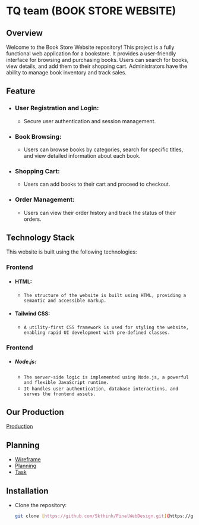 # TQ team (BOOK STORE WEBSITE)

## Overview 

Welcome to the Book Store Website repository! This project is a fully functional web application for a bookstore. It provides a user-friendly interface for browsing and purchasing books. Users can search for books, view details, and add them to their shopping cart. Administrators have the ability to manage book inventory and track sales.
## Feature

- ### User Registration and Login:
  - Secure user authentication and session management.
- ### Book Browsing:
  - Users can browse books by categories, search for specific titles, and view detailed information about each book.
- ### Shopping Cart:
  - Users can add books to their cart and proceed to checkout.
- ### Order Management:
  - Users can view their order history and track the status of their orders.

## Technology Stack
This website is built using the following technologies:
### Frontend
-  #### HTML:
   - `The structure of the website is built using HTML, providing a semantic and accessible markup.`
-  #### Tailwind CSS:
   -  `A utility-first CSS framework is used for styling the website, enabling rapid UI development with pre-defined classes.`
### Frontend
-  ##### Node.js:
   - `The server-side logic is implemented using Node.js, a powerful and flexible JavaScript runtime.`
   - `It handles user authentication, database interactions, and serves the frontend assets.`

## Our Production
 [Production](https://github.com/Skthinh/FinalWebDesign/edit/main/README.md)

## Planning
- [Wireframe](https://www.figma.com/design/CaQzi3w93uKhPDqbDrrbpV/Book-Store?node-id=0-1&t=6VGGmWXHCQepbn1W-0)
- [Planning](Plan/Readme.md)
- [Task](Plan/Task/readme.md)

## Installation
- Clone the repository:
  ```bash
  git clone [https://github.com/Skthinh/FinalWebDesign.git](https://github.com/Skthinh/FinalWebDesign)

